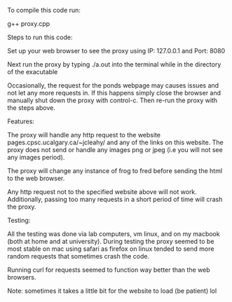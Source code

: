 To compile this code run:

g++ proxy.cpp

Steps to run this code:

Set up your web browser to see the proxy using IP: 127.0.0.1 and Port: 8080

Next run the proxy by typing ./a.out into the terminal while in the directory of the exacutable

Occasionally, the request for the ponds webpage may causes issues and not let any more requests in. If this happens simply close
the browser and manually shut down the proxy with control-c. Then re-run the proxy with the steps above.

Features:

The proxy will handle any http request to the website pages.cpsc.ucalgary.ca/~jcleahy/
and any of the links on this website. The proxy does not send or handle any images png or jpeg 
(i.e you will not see any images period). 

The proxy will change any instance of frog to fred before sending the html to the web browser.

Any http request not to the specified website above will not work. Additionally, passing too many requests in
a short period of time will crash the proxy.

Testing:

All the testing was done via lab computers, vm linux, and on my macbook (both at home and at university).
During testing the proxy seemed to be most stable on mac using safari as firefox on linux tended to send more random
requests that sometimes crash the code. 

Running curl for requests seemed to function way better than the web browsers.

Note: sometimes it takes a little bit for the website to load (be patient) lol